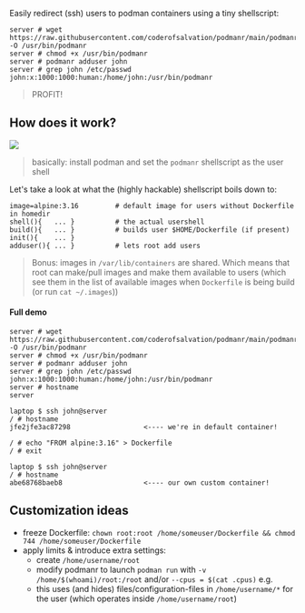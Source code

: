 Easily redirect (ssh) users to podman containers using a tiny shellscript:

```shell
server # wget https://raw.githubusercontent.com/coderofsalvation/podmanr/main/podmanr -O /usr/bin/podmanr
server # chmod +x /usr/bin/podmanr
server # podmanr adduser john
server # grep john /etc/passwd
john:x:1000:1000:human:/home/john:/usr/bin/podmanr
```

> PROFIT!

## How does it work?

<img src="https://raw.githubusercontent.com/coderofsalvation/podmanr/main/.dtp/diagram.gif"/>

> basically: install podman and set the `podmanr` shellscript as the user shell

Let's take a look at what the (highly hackable) shellscript boils down to:

```
image=alpine:3.16         # default image for users without Dockerfile in homedir
shell(){   ... }          # the actual usershell
build(){   ... }          # builds user $HOME/Dockerfile (if present)
init(){    ... }          
adduser(){ ... }          # lets root add users
```

> Bonus: images in `/var/lib/containers` are shared. Which means that root can make/pull images and make them available to users (which see them in the list of available images when `Dockerfile` is being build (or run `cat ~/.images`))

#### Full demo 

```shell
server # wget https://raw.githubusercontent.com/coderofsalvation/podmanr/main/podmanr -O /usr/bin/podmanr
server # chmod +x /usr/bin/podmanr
server # podmanr adduser john
server # grep john /etc/passwd
john:x:1000:1000:human:/home/john:/usr/bin/podmanr
server # hostname
server

laptop $ ssh john@server
/ # hostname
jfe2jfe3ac87298                  <---- we're in default container!

/ # echo "FROM alpine:3.16" > Dockerfile
/ # exit

laptop $ ssh john@server
/ # hostname
abe68768baeb8                    <---- our own custom container!
```

## Customization ideas 

* freeze Dockerfile: `chown root:root /home/someuser/Dockerfile && chmod 744 /home/someuser/Dockerfile`
* apply limits & introduce extra settings:  
  * create `/home/username/root`
  * modify podmanr to launch `podman run` with `-v /home/$(whoami)/root:/root` and/or `--cpus = $(cat .cpus)` e.g. 
  * this uses (and hides) files/configuration-files in `/home/username/*` for the user (which operates inside `/home/username/root`)

